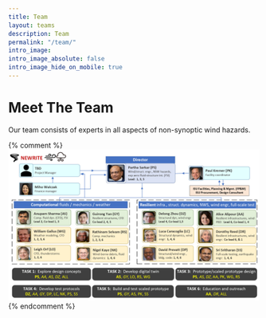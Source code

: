 ```yaml
---
title: Team
layout: teams
description: Team
permalink: "/team/"
intro_image: 
intro_image_absolute: false
intro_image_hide_on_mobile: true
---
```


# Meet The Team

Our team consists of experts in all aspects of non-synoptic wind hazards.

{% comment %}
![Organization chart](/images/team/orgchart.jpg)
{% endcomment %}

